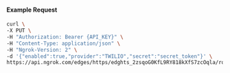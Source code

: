 <!-- Code generated for API Clients. DO NOT EDIT. -->

#### Example Request

```bash
curl \
-X PUT \
-H "Authorization: Bearer {API_KEY}" \
-H "Content-Type: application/json" \
-H "Ngrok-Version: 2" \
-d '{"enabled":true,"provider":"TWILIO","secret":"secret_token"}' \
https://api.ngrok.com/edges/https/edghts_2zsqoG0KfL9RY818kXfS7zcOqla/routes/edghtsrt_2zsqoGfz1AgNJEN4VaVD6AOUacc/webhook_verification
```
